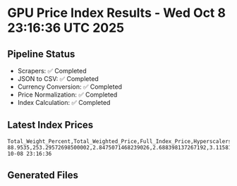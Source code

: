 # GPU Price Index Results - Wed Oct  8 23:16:36 UTC 2025

## Pipeline Status
- Scrapers: ✅ Completed
- JSON to CSV: ✅ Completed
- Currency Conversion: ✅ Completed
- Price Normalization: ✅ Completed
- Index Calculation: ✅ Completed

## Latest Index Prices
```
Total_Weight_Percent,Total_Weighted_Price,Full_Index_Price,Hyperscalers_Only_Price,Non_Hyperscalers_Only_Price,Hyperscaler_Weight,Non_Hyperscaler_Weight,Calculation_Date
88.9535,253.29572698500002,2.8475071468239026,2.688398137267192,3.115816056895225,55.84,33.113499999999995,2025-10-08 23:16:36
```

## Generated Files
```
```
